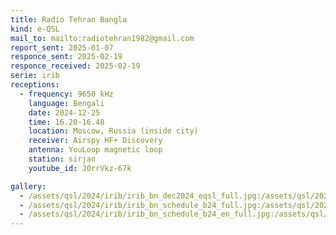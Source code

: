 ```yaml
---
title: Radio Tehran Bangla
kind: e-QSL
mail_to: mailto:radiotehran1982@gmail.com
report_sent: 2025-01-07
responce_sent: 2025-02-19
responce_received: 2025-02-19
serie: irib
receptions:
  - frequency: 9650 kHz
    language: Bengali
    date: 2024-12-25
    time: 16.20-16.48
    location: Moscow, Russia (inside city)
    receiver: Airspy HF+ Discovery
    antenna: YouLoop magnetic loop
    station: sirjan
    youtube_id: J0rrVkz-67k

gallery:
  - /assets/qsl/2024/irib/irib_bn_dec2024_eqsl_full.jpg:/assets/qsl/2024/irib/irib_bn_dec2024_eqsl_small.jpg
  - /assets/qsl/2024/irib/irib_bn_schedule_b24_full.jpg:/assets/qsl/2024/irib/irib_bn_schedule_b24_small.jpg
  - /assets/qsl/2024/irib/irib_bn_schedule_b24_en_full.jpg:/assets/qsl/2024/irib/irib_bn_schedule_b24_en_small.jpg
---
```

